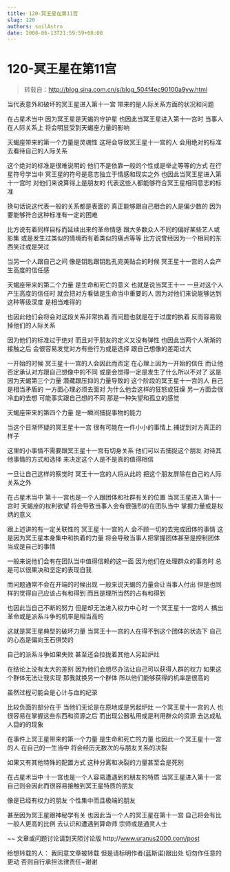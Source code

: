 ```yaml
---
title: 120-冥王星在第11宫
slug: 120
authors: soilAstro
date: 2008-06-13T21:59:59+08:00
---
```

# 120-冥王星在第11宫

> 转载自：http://blog.sina.com.cn/s/blog_504f4ec90100a9yw.html


当代表意外和破坏的冥王星进入第十一宫
带来的是人际关系方面的状况和问题

在占星术当中
因为冥王星是天蝎的守护星
也因此当冥王星进入第十一宫时
当事人在人际关系上
将会明显受到天蝎座力量的影响

天蝎座带来的第一个力量是灵魂性
这将会导致冥王星十一宫的人
会用绝对的标准去看待自己的人际关系

这个绝对的标准是很难说明的
他们不是依靠一般的个性或是举止等等的方式
在行星符号学当中
冥王星的符号是意志独立于情感和现实之外
也因此当冥王星进入第十一宫时
对他们来说算得上是朋友的
代表这些人都能够符合冥王星相同意志的标准

换句话说这代表一般的关系都是表面的
真正能够跟自己相合的人是偏少数的
因为要能够符合这种标准有一定的困难

比方说有着同样目标而延续出来的革命情感
跟大多数众人不同的偏好某些艺人或影集
或是发生过类似的情境而有着类似的痛点等等
比方说曾经因为一个相同的东西笑过或是哭过

当另一个人跟自己之间
像是钥匙跟钥匙孔完美贴合的时候
冥王星十一宫的人会产生高度的信任感

天蝎座带来的第二个力量
是生命和死亡的意义
也就是说当冥王十一
一旦对这个人产生高度的信任时
就会把对方看做是生命当中重要的人
因为对他们来说能够达到这种等级深度
是相当难得的

也因此他们会将会对这段关系非常执着
而问题也就是在于过度的执着
反而容易毁掉他们的人际关系

因为他们的标准过于绝对
而且对于朋友的定义又没有弹性
也因此当两个人渐渐的接触之后
会很容易发觉对方有些行为或是选择
跟自己想像的差距过大

一开始的时候
冥王星十一宫的人会因此而否定
在心理上因为一开始的信任
而让他否定承认对方跟自己想像中的不同
或是会觉得一定是发生了什么所以不对了
这是因为天蝎第三个力量
潜藏跟压抑的力量导致的
这个阶段的冥王星十一宫的人
自己是相当矛盾的
一方面心理必须去面对
为什么他会这样的狂怒或狂燥
另一方面会很冷血的去想
可能事实跟自己想的不同
那是一种失望和孤立的感觉

天蝎座带来的第四个力量
是一瞬间捕捉事物的能力

当这个日渐怀疑的冥王星十一宫
很有可能在一件小小的事情上
捕捉到对方真正的样子

这里的小事情不需要跟冥王星十一宫有切身关系
他们可以去捕捉这个朋友
对待其他事情的方式和选择
来决定这个人是不是真的值得相信

一旦让自己这样的察觉时
冥王十一宫的人将从此的
把这个朋友屏除在自己的人际关系之外

在占星术当中
第十一宫也是一个人跟团体和社群有关的位置
当冥王星进入第十一宫时
天蝎座的权利欲望
将会导致当事人会有很强烈的在团队当中
掌握力量或是权炳的意义

跟上述讲的有一定关联性的
冥王星十一宫的人
会不顾一切的去完成团体的事情
这是因为冥王星本身集中和执着的力量
将会导致当事人把掌握团体甚至是控制团体
当成是自己的事情

一般来说他们会有在团队当中值得信赖的这一面
因为他们在处理群众的事务时
总是可以很果决和坚定的表现自我

而问题通常不会在开端的时候出现
一般来说天蝎的力量会让当事人付出
但是也同样的觉得自己应该占有和得到
而且是理所当然的占有和得到

也因此当自己不断的努力
但是却无法进入权力中心时
一个冥王星十一宫的人
搞出革命或是派系斗争的机率是相当高的

这就是冥王星典型的破坏力量
当冥王十一宫的人在得不到这个团体的状态下
自己的心态是偏向玉石俱焚的

自己的派系斗争如果失败
甚至还会拉拢着其他人另起炉灶

在结论上没有太大的差别
因为他们会想尽办法让自己可以获得人群的权力
如果这个群体无法让我实现
那我就换另一个群体
所以他们能够获得的机率是很高的

虽然过程可能会是心计与血的纪录

比较负面的部分在于
当他们无论是在原地或是另起炉灶
一个冥王星十一宫的人
也很容易在掌握这些东西和资源之后
而出现公器私用或是利用群众的资源
去达成私人目的的现象

在事件上冥王星带来的第一个力量
是生命和死亡的力量
也因此一个冥王星十一宫的人
在自己的一生当中
将会经历无数次的与朋友关系的决裂

如果又有其他特殊的配置方式
这种分离和决裂的力量甚至会是死别

在占星术当中
十一宫也是一个人容易遭遇到的朋友的特质
当冥王星进入第十一宫
自己则会因此而很容易接触到冥王星特质的朋友

像是已经有权力的朋友
个性集中而且极端的朋友

甚至因为冥王星跟神秘学有关
也因此当一个人的冥王星在第十一宫
自己将会有比一般人更高的比例
去认识和遭遇到算命师
宗师或是通灵人士

~~
文章或问题讨论请到天陨讨论版
http;//www.uranus2000.com/post

给想转载的人：
我同意文章被转载
但是请标明作者(蓝斯诺)跟出处
切勿作任意的更动
否则自行承担法律责任~谢谢


  